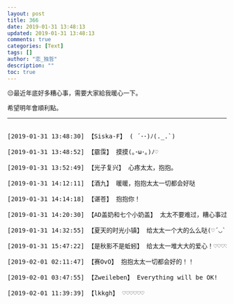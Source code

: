 ```yaml
---
layout: post
title: 366
date: 2019-01-31 13:48:13
updated: 2019-01-31 13:48:13
comments: true
categories: [Text]
tags: []
author: "恋_独哲"
description: ""
toc: true
---
```


<p>😔最近年底好多糟心事，需要大家給我暖心一下。</p> 
<p>希望明年會順利點。</p>

---

<pre>

[2019-01-31 13:48:30] 【Siska-F】 ( ´･･)ﾉ(._.`)

[2019-01-31 13:48:52] 【霢霂】 摸摸(｡･ω･｡)ﾉ♡

[2019-01-31 13:52:49] 【光子复兴】 心疼太太，抱抱。

[2019-01-31 14:12:11] 【酒九】 暖暖，抱抱太太一切都会好哒

[2019-01-31 14:14:18] 【谌苍】 抱抱你！

[2019-01-31 14:20:30] 【AD盖奶和七个小奶盖】 太太不要难过，糟心事过去了后面的路会更顺利

[2019-01-31 14:32:55] 【夏天的时光小镇】 给太太一个大的么么哒(♡´◡` 人´◡` *)

[2019-01-31 15:47:22] 【是秋影不是蚯蚓】 给太太一堆大大的爱心！♡♡♡♡

[2019-02-01 02:11:47] 【赛OvO】 抱抱太太一切都会好的！！

[2019-02-01 03:47:55] 【Zweileben】 Everything will be OK!

[2019-02-01 11:39:39] 【lkkgh】 ♡♡♡♡♡♡

</pre>